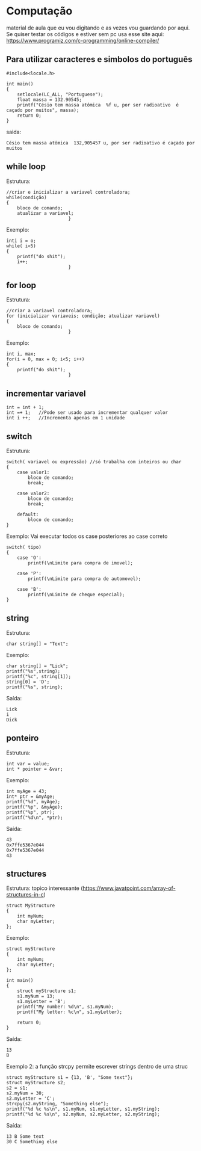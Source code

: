 # Computação
material de aula que eu vou digitando e as vezes vou guardando por aqui.
Se quiser testar os códigos e estiver sem pc usa esse site aqui:
https://www.programiz.com/c-programming/online-compiler/

## Para utilizar caracteres e simbolos do português 
    
    #include<locale.h> 
    
    int main()
    {
        setlocale(LC_ALL, "Portuguese");
        float massa = 132.90545;
        printf("Césio tem massa atômica  %f u, por ser radioativo  é caçado por muitos", massa);
        return 0;
    }
    
saida:

    Césio tem massa atômica  132,905457 u, por ser radioativo é caçado por muitos
    
## while loop
Estrutura:
    
    //criar e inicializar a variavel controladora;
    while(condição)
    {   
        bloco de comando;
        atualizar a variavel;
                           }
Exemplo:

    inti i = o;
    while( i<5)
    {
        printf("do shit");
        i++;
                           }
                           
## for loop
Estrutura:
    
    //criar a variavel controladora;
    for (inicializar variaveis; condição; atualizar variavel)
    {   
        bloco de comando;
                           }
Exemplo:

    int i, max;
    for(i = 0, max = 0; i<5; i++)
    {   
        printf("do shit");
                           }
                           
## incrementar variavel
    int = int + 1; 
    int =+ 1;   //Pode ser usado para incrementar qualquer valor
    int i ++;   //Incrementa apenas em 1 unidade
    
## switch
Estrutura:
    
    switch( variavel ou expressão) //só trabalha com inteiros ou char
    {
        case valor1:
            bloco de comando;
            break;
        
        case valor2:
            bloco de comando;
            break;
        
        default:
            bloco de comando;
    }
Exemplo:
Vai executar todos os case posteriores ao case correto

    switch( tipo) 
    {
        case 'O':
            printf(\nLimite para compra de imovel);
        
        case 'P':
            printf(\nLimite para compra de automovel);
        
        case 'B':
            printf(\nLimite de cheque especial);
    }

## string
Estrutura: 

    char string[] = "Text";
  
Exemplo: 

    char string[] = "Lick";
    printf("%s",string);
    printf("%c", string[1]);
    string[0] = 'D';
    printf("%s", string);

Saída:

    Lick
    i
    Dick
    
## ponteiro
Estrutura: 

    int var = value;
    int * pointer = &var;
    
Exemplo: 

    int myAge = 43; 
    int* ptr = &myAge;
    printf("%d", myAge); 
    printf("%p", &myAge);
    printf("%p", ptr);
    printf("%d\n", *ptr);

Saída:

    43
    0x7ffe5367e044
    0x7ffe5367e044
    43
    
## structures
Estrutura: topico interessante (https://www.javatpoint.com/array-of-structures-in-c)

    struct MyStructure   
    { 
        int myNum; 
        char myLetter;  
    }; 
    
Exemplo: 

    struct myStructure
    {
        int myNum;
        char myLetter;
    };

    int main() 
    {
        struct myStructure s1;
        s1.myNum = 13;
        s1.myLetter = 'B';
        printf("My number: %d\n", s1.myNum);
        printf("My letter: %c\n", s1.myLetter);

        return 0;
    }

Saída:

    13
    B
    
Exemplo 2: a função strcpy permite escrever strings dentro de uma struc

    struct myStructure s1 = {13, 'B', "Some text"};
    struct myStructure s2;
    s2 = s1;
    s2.myNum = 30;
    s2.myLetter = 'C';
    strcpy(s2.myString, "Something else");
    printf("%d %c %s\n", s1.myNum, s1.myLetter, s1.myString);
    printf("%d %c %s\n", s2.myNum, s2.myLetter, s2.myString);
    
Saída:

    13 B Some text
    30 C Something else
    
   
